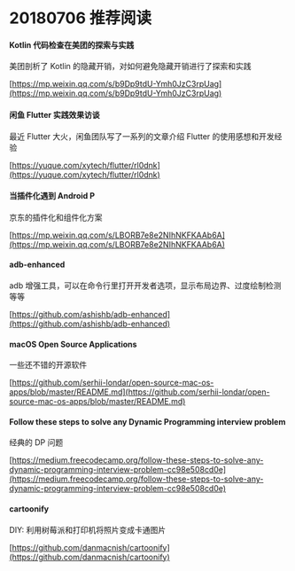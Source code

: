 # 20180706 推荐阅读

#### Kotlin 代码检查在美团的探索与实践

美团剖析了 Kotlin 的隐藏开销，对如何避免隐藏开销进行了探索和实践

[https://mp.weixin.qq.com/s/b9Dp9tdU-Ymh0JzC3rpUag](https://mp.weixin.qq.com/s/b9Dp9tdU-Ymh0JzC3rpUag)

#### 闲鱼 Flutter 实践效果访谈

最近 Flutter 大火，闲鱼团队写了一系列的文章介绍 Flutter 的使用感想和开发经验

[https://yuque.com/xytech/flutter/rl0dnk](https://yuque.com/xytech/flutter/rl0dnk)

#### 当插件化遇到 Android P

京东的插件化和组件化方案

[https://mp.weixin.qq.com/s/LBORB7e8e2NIhNKFKAAb6A](https://mp.weixin.qq.com/s/LBORB7e8e2NIhNKFKAAb6A)

#### adb-enhanced

adb 增强工具，可以在命令行里打开开发者选项，显示布局边界、过度绘制检测等等

[https://github.com/ashishb/adb-enhanced](https://github.com/ashishb/adb-enhanced)

#### macOS Open Source Applications

一些还不错的开源软件

[https://github.com/serhii-londar/open-source-mac-os-apps/blob/master/README.md](https://github.com/serhii-londar/open-source-mac-os-apps/blob/master/README.md)

#### Follow these steps to solve any Dynamic Programming interview problem

经典的 DP 问题

[https://medium.freecodecamp.org/follow-these-steps-to-solve-any-dynamic-programming-interview-problem-cc98e508cd0e](https://medium.freecodecamp.org/follow-these-steps-to-solve-any-dynamic-programming-interview-problem-cc98e508cd0e)

#### cartoonify

DIY: 利用树莓派和打印机将照片变成卡通图片

[https://github.com/danmacnish/cartoonify](https://github.com/danmacnish/cartoonify)